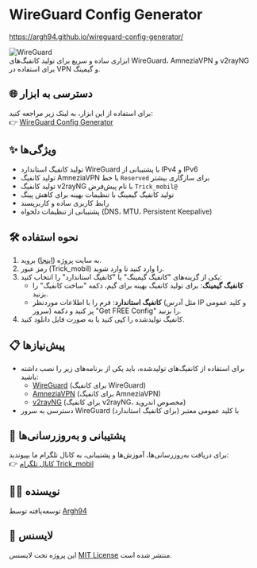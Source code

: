 # WireGuard Config Generator

https://argh94.github.io/wireguard-config-generator/



![WireGuard](https://img.shields.io/badge/WireGuard-Config%20Generator-blueviolet)  
ابزاری ساده و سریع برای تولید کانفیگ‌های WireGuard، AmneziaVPN و v2rayNG برای استفاده در VPN و گیمینگ.

## 🌐 دسترسی به ابزار
برای استفاده از این ابزار، به لینک زیر مراجعه کنید:  
👉 [WireGuard Config Generator](https://argh94.github.io/wireguard-config-generator/)

## ✨ ویژگی‌ها
- تولید کانفیگ استاندارد WireGuard با پشتیبانی از IPv4 و IPv6
- تولید کانفیگ AmneziaVPN با خط `Reserved` برای سازگاری بیشتر
- تولید کانفیگ v2rayNG با نام پیش‌فرض `Trick_mobil@`
- تولید کانفیگ گیمینگ با تنظیمات بهینه برای کاهش پینگ
- رابط کاربری ساده و کاربرپسند
- پشتیبانی از تنظیمات دلخواه (DNS، MTU، Persistent Keepalive)

## 🛠️ نحوه استفاده
1. به سایت پروژه ([اینجا](https://argh94.github.io/wireguard-config-generator/)) بروید.
2. رمز عبور (Trick_mobil) را وارد کنید تا وارد شوید.
3. یکی از گزینه‌های "کانفیگ گیمینگ" یا "کانفیگ استاندارد" را انتخاب کنید:
   - **کانفیگ گیمینگ**: برای تولید کانفیگ بهینه برای گیم، دکمه "ساخت کانفیگ" را بزنید.
   - **کانفیگ استاندارد**: فرم را با اطلاعات موردنظر (مثل آدرس IP و کلید عمومی سرور) پر کنید و دکمه "Get FREE Config" را بزنید.
4. کانفیگ تولیدشده را کپی کنید یا به صورت فایل دانلود کنید.

## 📋 پیش‌نیازها
- برای استفاده از کانفیگ‌های تولیدشده، باید یکی از برنامه‌های زیر را نصب داشته باشید:
  - [WireGuard](https://www.wireguard.com/install/) (برای کانفیگ WireGuard)
  - [AmneziaVPN](https://amnezia.org/) (برای کانفیگ AmneziaVPN)
  - [v2rayNG](https://play.google.com/store/apps/details?id=com.v2ray.ang) (برای کانفیگ v2rayNG، مخصوص اندروید)
- دسترسی به سرور WireGuard با کلید عمومی معتبر (برای کانفیگ استاندارد)

## 📢 پشتیبانی و به‌روزرسانی‌ها
برای دریافت به‌روزرسانی‌ها، آموزش‌ها و پشتیبانی، به کانال تلگرام ما بپیوندید:  
👉 [کانال تلگرام Trick_mobil](https://t.me/Trick_mobil)

## 👨‍💻 نویسنده
توسعه‌یافته توسط [Argh94](https://github.com/Argh94)

## 📜 لایسنس
این پروژه تحت لایسنس [MIT License](LICENSE) منتشر شده است.
